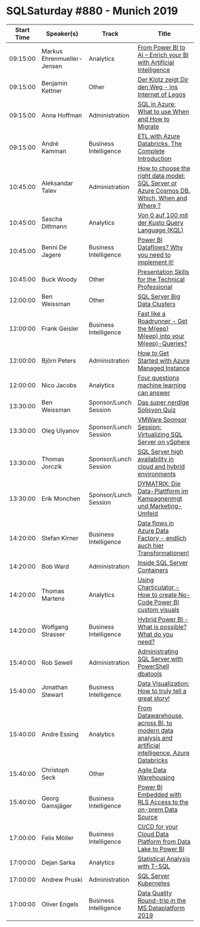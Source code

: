 # SQLSaturday #880 - Munich 2019
Start Time|Speaker(s)|Track|Title
---|---|---|---
09:15:00|Markus Ehrenmueller-Jensen|Analytics|[From Power BI to AI – Enrich your BI with Artificial Intelligence](95213.md)
09:15:00|Benjamin Kettner|Other|[Der Klotz zeigt Dir den Weg - ins Internet of Legos](95528.md)
09:15:00|Anna Hoffman|Administration|[SQL in Azure: What to use When and How to Migrate](96377.md)
09:15:00|André Kamman|Business Intelligence|[ETL with Azure Databricks, The Complete Introduction](96453.md)
10:45:00|Aleksandar Talev|Administration|[How to choose the right data model: SQL Server or Azure Cosmos DB. Which, When and Where ?](93399.md)
10:45:00|Sascha Dittmann|Analytics|[Von 0 auf 100 mit der Kusto Query Language (KQL)](94451.md)
10:45:00|Benni De Jagere|Business Intelligence|[Power BI Dataflows? Why you need to implement it!](94610.md)
10:45:00|Buck Woody|Other|[Presentation Skills for the Technical Professional](96359.md)
12:00:00|Ben Weissman|Other|[SQL Server Big Data Clusters](91119.md)
12:00:00|Frank Geisler|Business Intelligence|[Fast like a Roadrunner - Get the M(eep) M(eep) into your M(eep)-Queries?](92902.md)
12:00:00|Björn Peters|Administration|[How to Get Started with Azure Managed Instance](93380.md)
12:00:00|Nico Jacobs|Analytics|[Four questions machine learning can answer](94184.md)
13:30:00|Ben Weissman|Sponsor/Lunch Session|[Das super nerdige Solisyon Quiz](98781.md)
13:30:00|Oleg Ulyanov|Sponsor/Lunch Session|[VMWare Sponsor Session: Virtualizing SQL Server on vSphere](98965.md)
13:30:00|Thomas Jorczik|Sponsor/Lunch Session|[SQL Server high availability in cloud and hybrid environments](99168.md)
13:30:00|Erik Monchen|Sponsor/Lunch Session|[DYMATRIX: Die Data-Plattform im Kampagnenmgt und Marketing-Umfeld](99223.md)
14:20:00|Stefan Kirner|Business Intelligence|[Data flows in Azure Data Factory - endlich auch hier Transformationen!](92900.md)
14:20:00|Bob Ward|Administration|[Inside SQL Server Containers](94883.md)
14:20:00|Thomas Martens|Analytics|[Using Charticulator - How to create No-Code Power BI custom visuals](95010.md)
14:20:00|Wolfgang Strasser|Business Intelligence|[Hybrid Power BI - What is possible? What do you need?](96719.md)
15:40:00|Rob Sewell|Administration|[Administrating SQL Server with PowerShell dbatools](92051.md)
15:40:00|Jonathan Stewart|Business Intelligence|[Data Visualization: How to truly tell a great story!](92912.md)
15:40:00|Andre Essing|Analytics|[From Datawarehouse, across BI, to modern data analysis and artificial intelligence, Azure Databricks](92941.md)
15:40:00|Christoph Seck|Other|[Agile Data Warehousing](93722.md)
15:40:00|Georg Gamsjäger|Business Intelligence|[Power BI Embedded with RLS Access to the on-prem Data Source](99226.md)
17:00:00|Felix Möller|Business Intelligence|[CI/CD for your Cloud Data Platform from Data Lake to Power BI](92840.md)
17:00:00|Dejan Sarka|Analytics|[Statistical Analysis with T-SQL](94420.md)
17:00:00|Andrew Pruski|Administration|[SQL Server  Kubernetes](96162.md)
17:00:00|Oliver Engels|Business Intelligence|[Data Quality Round-trip in the MS Dataplatform 2019](96461.md)
